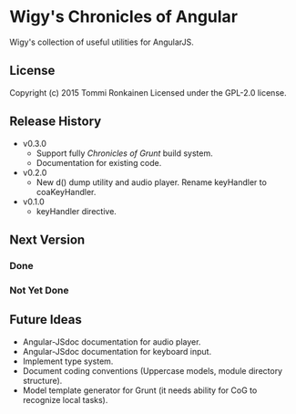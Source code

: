 # Wigy's Chronicles of Angular

Wigy's collection of useful utilities for AngularJS.

## License

Copyright (c) 2015 Tommi Ronkainen
Licensed under the GPL-2.0 license.

## Release History

* v0.3.0
    - Support fully *Chronicles of Grunt* build system.
    - Documentation for existing code.
* v0.2.0
    - New d() dump utility and audio player. Rename keyHandler to coaKeyHandler.
* v0.1.0
    - keyHandler directive.

## Next Version

### Done

### Not Yet Done

## Future Ideas

* Angular-JSdoc documentation for audio player.
* Angular-JSdoc documentation for keyboard input.
* Implement type system.
* Document coding conventions (Uppercase models, module directory structure).
* Model template generator for Grunt (it needs ability for CoG to recognize local tasks).